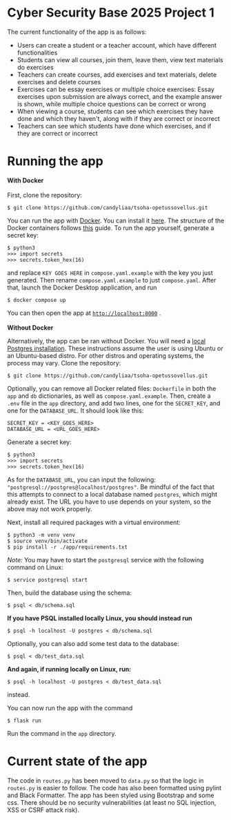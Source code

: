 # Cyber Security Base 2025 Project 1
The current functionality of the app is as follows:
- Users can create a student or a teacher account, which have different functionalities
- Students can view all courses, join them, leave them, view text materials do exercises
- Teachers can create courses, add exercises and text materials, delete exercises and delete courses
- Exercises can be essay exercises or multiple choice exercises: Essay exercises upon submission are always correct, and the example answer is shown, while multiple choice questions can be correct or wrong
- When viewing a course, students can see which exercises they have done and which they haven't, along with if they are correct or incorrect
- Teachers can see which students have done which exercises, and if they are correct or incorrect

# Running the app
**With Docker** <br />
<br />
First, clone the repository:
```
$ git clone https://github.com/candyliaa/tsoha-opetussovellus.git
```
You can run the app with [Docker](https://www.docker.com/). You can install it [here](https://docs.docker.com/get-docker/).
The structure of the Docker containers follows [this](https://docs.docker.com/compose/gettingstarted/) guide.
To run the app yourself, generate a secret key: 
```
$ python3
>>> import secrets
>>> secrets.token_hex(16)
```
and replace `KEY GOES HERE` in `compose.yaml.example` with the key you just generated. Then rename `compose.yaml.example` to just `compose.yaml`.
After that, launch the Docker Desktop application, and run
```
$ docker compose up
```
You can then open the app at [`http://localhost:8000`](http://localhost:8000) . <br />
<br />
**Without Docker**

Alternatively, the app can be ran without Docker.
You will need a [local Postgres installation](https://ubuntu.com/server/docs/databases-postgresql). These instructions assume the user is using Ubuntu or an Ubuntu-based distro. For other distros and operating systems, the process may vary.
Clone the repository:
```
$ git clone https://github.com/candyliaa/tsoha-opetussovellus.git
```
Optionally, you can remove all Docker related files: `Dockerfile` in both the `app` and `db` dictionaries, as well as `compose.yaml.example`.
Then, create a `.env` file in the `app` directory, and add two lines, one for the `SECRET_KEY`, and one for the `DATABASE_URL`. It should look like this:
```
SECRET_KEY = <KEY_GOES_HERE>
DATABASE_URL = <URL_GOES_HERE>
```
Generate a secret key:
```
$ python3
>>> import secrets
>>> secrets.token_hex(16)
```
As for the `DATABASE_URL`, you can input the following: `"postgresql://postgres@localhost/postgres"`. 
Be mindful of the fact that this attempts to connect to a local database named `postgres`, which might already exist.
The URL you have to use depends on your system, so the above may not work properly.

Next, install all required packages with a virtual environment:
```
$ python3 -m venv venv
$ source venv/bin/activate
$ pip install -r ./app/requirements.txt
```

*Note:*
You may have to start the `postgresql` service with the following command on Linux:
```
$ service postgresql start
```

Then, build the database using the schema:
```
$ psql < db/schema.sql
```
**If you have PSQL installed locally Linux, you should instead run**
```
$ psql -h localhost -U postgres < db/schema.sql
```
Optionally, you can also add some test data to the database:
```
$ psql < db/test_data.sql
```
**And again, if running locally on Linux, run:**
```
$ psql -h localhost -U postgres < db/test_data.sql
```
instead.

You can now run the app with the command
```
$ flask run
```
Run the command in the `app` directory.
# Current state of the app
The code in `routes.py` has been moved to `data.py` so that the logic in `routes.py` is easier to follow. The code has also been formatted using pylint and Black Formatter.
The app has been styled using Bootstrap and some css.
There should be no security vulnerabilities (at least no SQL injection, XSS or CSRF attack risk). 
